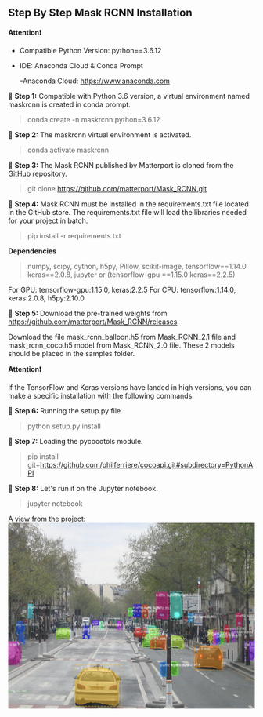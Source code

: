 ## Step By Step Mask RCNN Installation

**Attention❗️** 
* Compatible Python Version: python==3.6.12
* IDE: Anaconda Cloud & Conda Prompt
    
    -Anaconda Cloud: https://www.anaconda.com

🔺 **Step 1:** Compatible with Python 3.6 version, a virtual environment named maskrcnn is created in conda prompt.
>conda create -n maskrcnn python=3.6.12

🔺 **Step 2:** The maskrcnn virtual environment is activated.
>conda activate maskrcnn
 
🔺 **Step 3:** The Mask RCNN published by Matterport is cloned from the GitHub repository.
>git clone https://github.com/matterport/Mask_RCNN.git

🔺 **Step 4:** Mask RCNN must be installed in the requirements.txt file located in the GitHub store. The requirements.txt file will load the libraries needed for your project in batch.
>pip install -r requirements.txt

**Dependencies**
>numpy, scipy, cython, h5py, Pillow, scikit-image, 
tensorflow==1.14.0 keras==2.0.8, jupyter or (tensorflow-gpu ==1.15.0 keras==2.2.5) 

For GPU: tensorflow-gpu:1.15.0, keras:2.2.5
For CPU: tensorflow:1.14.0, keras:2.0.8, h5py:2.10.0

🔺 **Step 5:** Download the pre-trained weights from https://github.com/matterport/Mask_RCNN/releases.
    
 Download the file mask_rcnn_balloon.h5 from Mask_RCNN_2.1 file and mask_rcnn_coco.h5 model from Mask_RCNN_2.0 file. These 2 models should be placed in the samples folder.

**Attention❗️** 
 
 If the TensorFlow and Keras versions have landed in high versions, you can make a specific installation with the following commands.

🔺 **Step 6:** Running the setup.py file.
 >python setup.py install

🔺 **Step 7:** Loading the pycocotols module.
>pip install git+https://github.com/philferriere/cocoapi.git#subdirectory=PythonAPI

🔺 **Step 8:** Let's run it on the Jupyter notebook.
>jupyter notebook

A view from the project: ![Mask RCNN Sample](Sample.png "Mask RCNN Sample")
